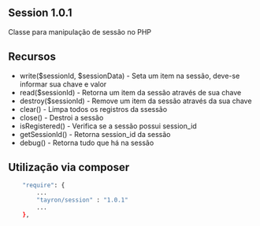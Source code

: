 ## Session 1.0.1

Classe para manipulação de sessão no PHP


## Recursos
  - write($sessionId, $sessionData) - Seta um item na sessão, deve-se informar sua chave e valor    
  - read($sessionId) - Retorna um item da sessão através de sua chave    
  - destroy($sessionId) - Remove um item da sessão através da sua chave
  - clear() - Limpa todos os registros da ssessão
  - close() - Destroi a sessão
  - isRegistered() - Verifica se a sessão possui session_id
  - getSessionId() - Retorna session_id da sessão
  - debug() - Retorna tudo que há na sessão



## Utilização via composer

```sh
    "require": {
        ...
        "tayron/session" : "1.0.1"
        ... 
    },    
```

